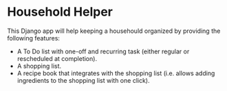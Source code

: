 # Household Helper

This Django app will help keeping a househould organized by providing the
following features:

- A To Do list with one-off and recurring task (either regular or
  rescheduled at completion).
- A shopping list.
- A recipe book that integrates with the shopping list (i.e. allows
  adding ingredients to the shopping list with one click).
